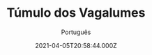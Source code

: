 ---
id: '37d0ab06-d8b0-4035-9dd8-d3664ca2adeb'
type: 'movie' # Filme, Série, Anime
title: "Túmulo dos Vagalumes"
synopsis: ["O filme relata a história de dois irmãos, Seita e Setsuko, no período da Segunda Guerra Mundial no Japão. O pai deles é convocado para defender o país na guerra, pois faz parte da marinha japonesa e a mãe falece em um bombardeio de aviões norte-americanos. A partir daí, o filme mostra a luta pela sobrevivência das duas crianças em meio à pobreza e miséria que assola o país. Fome, doenças e a falta de generosidade e sensibilidade dos adultos faz deste percurso um dos filmes mais bonitos e comoventes sobre o trágico quadro gerado pela guerra.",
]
originalTitle: "火垂るの墓"
date: '2021-04-05T20:58:44.000Z'
update: '2021-04-05T20:58:44.000Z'
releaseDate: '1988-04-16T03:00:00.000Z'
imdb:
  rating: '8.5' # 8.5
  id: '' # tt0470752
duration: '1h 29m'
trailer:
  urls: [
    'luabb7q1M8c',
  ]
tags: ['1080p']
genre: ['Animação', 'Drama', 'Guerra'] #
quality: 'BluRay' # BluRay, WEB-DL, HDTV, WEB-DL4K, WEB-DLe
format: 'Mkv' # MKV, MP4, TS
audio: 'Português, Japonês' # Dublado, Legendado, Dual Audio, Dub & Leg
subtitle: 'Português' # Português, inglês,
size: '2 GB' # 4.8 GB
audioQuality: 10
videoQuality: 10
directors: []
#  - name: 'Lana Wachowski'
#    image: ''
#  - name: 'Lilly Wachowski'
#    image: ''
cast: []
#  - name: 'Keanu Reeves'
#    image: ''
#    characterName: 'Neo'
writers: []
#  - name: ''
#    image: ''
maturityRating:
  age: '' # L , 10, 12, 14, 16, 18
  topics: [''] # Violence, Illegal drugs, Inappropriate Language, Legal Drugs, Sexual Content, Extreme Violence
###########################################
download:
  
  - url: 'magnet:?xt=urn:btih:BE33F205D05CFA34FA49DE443CF93EC2CA0C56A5&dn=T%c3%bamulo%20dos%20Vagalumes%201988%20%281080p%29%20LAPUMiA&tr=udp%3a%2f%2ftracker.opentrackr.org%3a1337%2fannounce&tr=udp%3a%2f%2ftracker.opentrackr.org%3a1337%2fannounce&tr=udp%3a%2f%2ftracker.openbittorrent.com%3a80%2fannounce&tr=udp%3a%2f%2ftracker.openbittorrent.com%3a80%2fannounce&tr=udp%3a%2f%2ftracker.openbittorrent.com%3a80%2fannounce&tr=udp%3a%2f%2ftracker.trackerfix.com%3a80%2fannounce&tr=udp%3a%2f%2ftracker.coppersurfer.tk%3a6969%2fannounce&tr=udp%3a%2f%2ftracker.leechers-paradise.org%3a6969%2fannounce&tr=udp%3a%2f%2feddie4.nl%3a6969%2fannounce&tr=udp%3a%2f%2fp4p.arenabg.com%3a1337%2fannounce&tr=udp%3a%2f%2fexplodie.org%3a6969%2fannounce&tr=udp%3a%2f%2fzer0day.ch%3a1337%2fannounce&tr=udp%3a%2f%2ftracker.opentrackr.org%3a1337%2fannounce'
    resolution: '1080p' # 720p, 1080p, 4K,
    audio: 'Dual Áudio' # Dublado, Legendado, Dual Audio
    size: '' # 4.8 GB
    quality: '' # BluRay, WEB-DL
    format: '' # MKV
images:
  cover: '/assets/movies/tumulo-dos-vagalumes.jpg'
  background: '/assets/movies/'
---